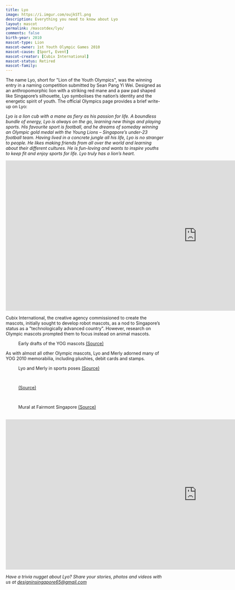```yaml
---
title: Lyo
image: https://i.imgur.com/oujkSTl.png
description: Everything you need to know about Lyo
layout: mascot
permalink: /mascotdex/lyo/
comments: false
birth-year: 2010
mascot-type: Lion
mascot-owner: 1st Youth Olympic Games 2010
mascot-cause: [Sport, Event]
mascot-creator: [Cubix International]
mascot-status: Retired
mascot-family: 
---
```



The name Lyo, short for "Lion of the Youth Olympics", was the winning entry in a naming competition submitted by Sean Pang Yi Wei. Designed as an anthropomorphic lion with a striking red mane and a paw pad shaped like Singapore’s silhouette, Lyo symbolises the nation’s identity and the energetic spirit of youth. The official Olympics page provides a brief write-up on Lyo:

<i>Lyo is a lion cub with a mane as fiery as his passion for life. A boundless bundle of energy, Lyo is always on the go, learning new things and playing sports. His favourite sport is football, and he dreams of someday winning an Olympic gold medal with the Young Lions – Singapore’s under-23 football team. Having lived in a concrete jungle all his life, Lyo is no stranger to people. He likes making friends from all over the world and learning about their different cultures. He is fun-loving and wants to inspire youths to keep fit and enjoy sports for life. Lyo truly has a lion’s heart.</i>

<div class="video-responsive"><iframe width="1217" height="480" src="https://www.youtube.com/embed/7nAtTjD1190" title="EXCLUSIVE: Lyo and Merly Exposed!!" frameborder="0" allow="accelerometer; autoplay; clipboard-write; encrypted-media; gyroscope; picture-in-picture; web-share" referrerpolicy="strict-origin-when-cross-origin" allowfullscreen></iframe></div>

Cubix International, the creative agency commissioned to create the mascots, initially sought to develop robot mascots, as a nod to Singapore’s status as a "technologically advanced country". However, research on Olympic mascots prompted them to focus instead on animal mascots.

<figure>
<img src="https://i.imgur.com/1nS9KRW.jpg" alt="">
<figcaption>Early drafts of the YOG mascots <a href="https://frankiemalachi.wordpress.com/2009/12/14/singapore-2010-first-youth-olympic-games-mascots-lyo-merly/ " target="_blank">(Source)</a></figcaption>
</figure>

As with almost all other Olympic mascots, Lyo and Merly adorned many of YOG 2010 memorabilia, including plushies, debit cards and stamps.

<figure>
<img src="https://i.imgur.com/NFBDET5.jpg" alt="">
<figcaption>Lyo and Merly in sports poses <a href="https://celestially.blogspot.com/2010/04/tickets-on-sale-now-singapore-2010.html  " target="_blank">(Source)</a></figcaption>
</figure>

<br>

<figure>
<img src="https://i.imgur.com/NuhA8Sj.jpg" alt="">
<figcaption><a href="https://eventstvsg.wordpress.com/2010/07/26/launch-of-singapore-2010-youth-olympic-games-commemorative-stamps/ " target="_blank">(Source)</a></figcaption>
</figure>

<br>

<figure>
<img src="https://i.imgur.com/308G3oM.jpg" alt="">
<figcaption>Mural at Fairmont Singapore <a href=" http://www.fairmontmoments.com/destinations/asia/fairmont-singapore/fairmont-singapore-counts-down-to-the-youth-olympic-games-yog-with-first-yog-mural 
 " target="_blank">(Source)</a></figcaption>
</figure>

<br>

<div class="video-responsive"><iframe width="1217" height="480" src="https://www.youtube.com/embed/FqGWUDBGomY" title="3D Advertisement Display (YOG Lyo and Merly mascots) on top of bus shelter in front of Lucky Plaza" frameborder="0" allow="accelerometer; autoplay; clipboard-write; encrypted-media; gyroscope; picture-in-picture; web-share" referrerpolicy="strict-origin-when-cross-origin" allowfullscreen></iframe> </div>


<i>Have a trivia nugget about Lyo? Share your stories, photos and videos with us at designinsingapore65@gmail.com</i>
